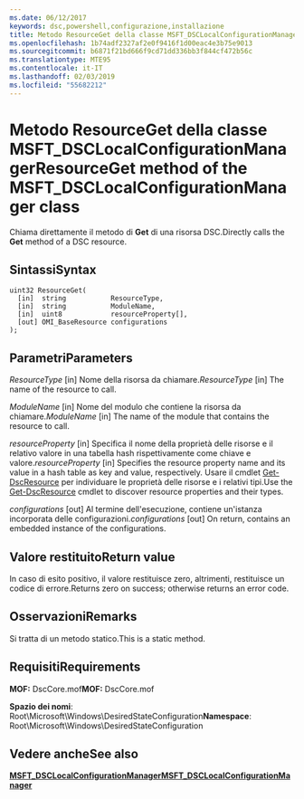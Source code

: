 ```yaml
---
ms.date: 06/12/2017
keywords: dsc,powershell,configurazione,installazione
title: Metodo ResourceGet della classe MSFT_DSCLocalConfigurationManager
ms.openlocfilehash: 1b74adf2327af2e0f9416f1d00eac4e3b75e9013
ms.sourcegitcommit: b6871f21bd666f9cd71dd336bb3f844cf472b56c
ms.translationtype: MTE95
ms.contentlocale: it-IT
ms.lasthandoff: 02/03/2019
ms.locfileid: "55682212"
---
```

# <a name="resourceget-method-of-the-msftdsclocalconfigurationmanager-class"></a><span data-ttu-id="1af39-103">Metodo ResourceGet della classe MSFT_DSCLocalConfigurationManager</span><span class="sxs-lookup"><span data-stu-id="1af39-103">ResourceGet method of the MSFT_DSCLocalConfigurationManager class</span></span>

<span data-ttu-id="1af39-104">Chiama direttamente il metodo di **Get** di una risorsa DSC.</span><span class="sxs-lookup"><span data-stu-id="1af39-104">Directly calls the **Get** method of a DSC resource.</span></span>

## <a name="syntax"></a><span data-ttu-id="1af39-105">Sintassi</span><span class="sxs-lookup"><span data-stu-id="1af39-105">Syntax</span></span>

```mof
uint32 ResourceGet(
  [in]  string           ResourceType,
  [in]  string           ModuleName,
  [in]  uint8            resourceProperty[],
  [out] OMI_BaseResource configurations
);
```

## <a name="parameters"></a><span data-ttu-id="1af39-106">Parametri</span><span class="sxs-lookup"><span data-stu-id="1af39-106">Parameters</span></span>

<span data-ttu-id="1af39-107">*ResourceType* \[in\] Nome della risorsa da chiamare.</span><span class="sxs-lookup"><span data-stu-id="1af39-107">*ResourceType* \[in\] The name of the resource to call.</span></span>

<span data-ttu-id="1af39-108">*ModuleName* \[in\] Nome del modulo che contiene la risorsa da chiamare.</span><span class="sxs-lookup"><span data-stu-id="1af39-108">*ModuleName* \[in\] The name of the module that contains the resource to call.</span></span>

<span data-ttu-id="1af39-109">*resourceProperty* \[in\] Specifica il nome della proprietà delle risorse e il relativo valore in una tabella hash rispettivamente come chiave e valore.</span><span class="sxs-lookup"><span data-stu-id="1af39-109">*resourceProperty* \[in\] Specifies the resource property name and its value in a hash table as key and value, respectively.</span></span> <span data-ttu-id="1af39-110">Usare il cmdlet [Get-DscResource](/powershell/module/PSDesiredStateConfiguration/Get-DscResource) per individuare le proprietà delle risorse e i relativi tipi.</span><span class="sxs-lookup"><span data-stu-id="1af39-110">Use the [Get-DscResource](/powershell/module/PSDesiredStateConfiguration/Get-DscResource) cmdlet to discover resource properties and their types.</span></span>

<span data-ttu-id="1af39-111">*configurations* \[out\] Al termine dell'esecuzione, contiene un'istanza incorporata delle configurazioni.</span><span class="sxs-lookup"><span data-stu-id="1af39-111">*configurations* \[out\] On return, contains an embedded instance of the configurations.</span></span>

## <a name="return-value"></a><span data-ttu-id="1af39-112">Valore restituito</span><span class="sxs-lookup"><span data-stu-id="1af39-112">Return value</span></span>

<span data-ttu-id="1af39-113">In caso di esito positivo, il valore restituisce zero, altrimenti, restituisce un codice di errore.</span><span class="sxs-lookup"><span data-stu-id="1af39-113">Returns zero on success; otherwise returns an error code.</span></span>

## <a name="remarks"></a><span data-ttu-id="1af39-114">Osservazioni</span><span class="sxs-lookup"><span data-stu-id="1af39-114">Remarks</span></span>

<span data-ttu-id="1af39-115">Si tratta di un metodo statico.</span><span class="sxs-lookup"><span data-stu-id="1af39-115">This is a static method.</span></span>

## <a name="requirements"></a><span data-ttu-id="1af39-116">Requisiti</span><span class="sxs-lookup"><span data-stu-id="1af39-116">Requirements</span></span>

<span data-ttu-id="1af39-117">**MOF:** DscCore.mof</span><span class="sxs-lookup"><span data-stu-id="1af39-117">**MOF:** DscCore.mof</span></span>

<span data-ttu-id="1af39-118">**Spazio dei nomi**: Root\Microsoft\Windows\DesiredStateConfiguration</span><span class="sxs-lookup"><span data-stu-id="1af39-118">**Namespace**: Root\Microsoft\Windows\DesiredStateConfiguration</span></span>

## <a name="see-also"></a><span data-ttu-id="1af39-119">Vedere anche</span><span class="sxs-lookup"><span data-stu-id="1af39-119">See also</span></span>

[<span data-ttu-id="1af39-120">**MSFT_DSCLocalConfigurationManager**</span><span class="sxs-lookup"><span data-stu-id="1af39-120">**MSFT_DSCLocalConfigurationManager**</span></span>](msft-dsclocalconfigurationmanager.md)